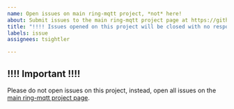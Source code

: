 ```yaml
---
name: Open issues on main ring-mqtt project, *not* here!
about: Submit issues to the main ring-mqtt project page at https://github.com/tsightler/ring-mqtt
title: "!!!! Issues opened on this project will be closed with no response !!!!"
labels: issue
assignees: tsightler

---
```


## !!!! Important !!!!
Please do not open issues on this project, instead, open all issues on the [main ring-mqtt project page](https://github.com/tsightler/ring-mqtt).
